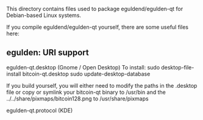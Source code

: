 This directory contains files used to package eguldend/egulden-qt
for Debian-based Linux systems.

If you compile eguldend/egulden-qt yourself, there are some
useful files here:

egulden: URI support
--------------------

egulden-qt.desktop  (Gnome / Open Desktop)
To install:
  sudo desktop-file-install bitcoin-qt.desktop
  sudo update-desktop-database

If you build yourself, you will either need to modify the paths in
the .desktop file or copy or symlink your bitcoin-qt binary to /usr/bin
and the ../../share/pixmaps/bitcoin128.png to /usr/share/pixmaps

egulden-qt.protocol (KDE)

